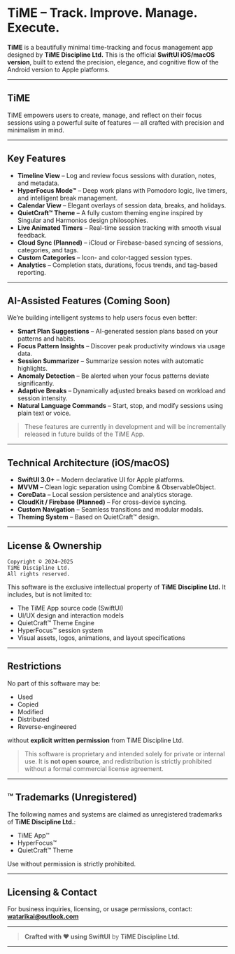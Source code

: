# **TiME – Track. Improve. Manage. Execute.**

**TiME** is a beautifully minimal time-tracking and focus management app designed by **TiME Discipline Ltd.**
This is the official **SwiftUI iOS/macOS version**, built to extend the precision, elegance, and cognitive flow of the Android version to Apple platforms.

---

## TiME

TiME empowers users to create, manage, and reflect on their focus sessions using a powerful suite of features — all crafted with precision and minimalism in mind.

---

## Key Features

* **Timeline View** – Log and review focus sessions with duration, notes, and metadata.
* **HyperFocus Mode™** – Deep work plans with Pomodoro logic, live timers, and intelligent break management.
* **Calendar View** – Elegant overlays of session data, breaks, and holidays.
* **QuietCraft™ Theme** – A fully custom theming engine inspired by Singular and Harmonios design philosophies.
* **Live Animated Timers** – Real-time session tracking with smooth visual feedback.
* **Cloud Sync (Planned)** – iCloud or Firebase-based syncing of sessions, categories, and tags.
* **Custom Categories** – Icon- and color-tagged session types.
* **Analytics** – Completion stats, durations, focus trends, and tag-based reporting.

---

## AI-Assisted Features (Coming Soon)

We’re building intelligent systems to help users focus even better:

* **Smart Plan Suggestions** – AI-generated session plans based on your patterns and habits.
* **Focus Pattern Insights** – Discover peak productivity windows via usage data.
* **Session Summarizer** – Summarize session notes with automatic highlights.
* **Anomaly Detection** – Be alerted when your focus patterns deviate significantly.
* **Adaptive Breaks** – Dynamically adjusted breaks based on workload and session intensity.
* **Natural Language Commands** – Start, stop, and modify sessions using plain text or voice.

> These features are currently in development and will be incrementally released in future builds of the TiME App.

---

## Technical Architecture (iOS/macOS)

* **SwiftUI 3.0+** – Modern declarative UI for Apple platforms.
* **MVVM** – Clean logic separation using Combine & ObservableObject.
* **CoreData** – Local session persistence and analytics storage.
* **CloudKit / Firebase (Planned)** – For cross-device syncing.
* **Custom Navigation** – Seamless transitions and modular modals.
* **Theming System** – Based on QuietCraft™ design.

---

## License & Ownership

```
Copyright © 2024–2025  
TiME Discipline Ltd.  
All rights reserved.
```

This software is the exclusive intellectual property of **TiME Discipline Ltd.** It includes, but is not limited to:

* The TiME App source code (SwiftUI)
* UI/UX design and interaction models
* QuietCraft™ Theme Engine
* HyperFocus™ session system
* Visual assets, logos, animations, and layout specifications

---

## Restrictions

No part of this software may be:

* Used
* Copied
* Modified
* Distributed
* Reverse-engineered

without **explicit written permission** from TiME Discipline Ltd.

> This software is proprietary and intended solely for private or internal use.
> It is **not open source**, and redistribution is strictly prohibited without a formal commercial license agreement.

---

## ™ Trademarks (Unregistered)

The following names and systems are claimed as unregistered trademarks of **TiME Discipline Ltd.**:

* TiME App™
* HyperFocus™
* QuietCraft™ Theme

Use without permission is strictly prohibited.

---

## Licensing & Contact

For business inquiries, licensing, or usage permissions, contact:
**[watarikai@outlook.com](mailto:watarikai@outlook.com)**

---

> **Crafted with ❤️ using SwiftUI**
> by **TiME Discipline Ltd.**

---
